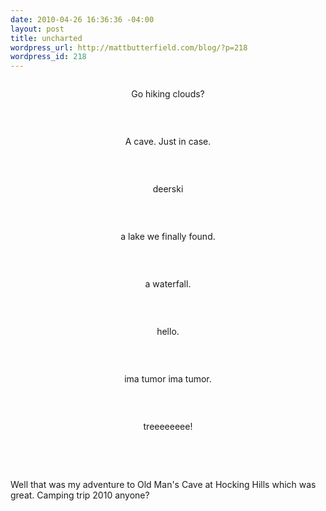 ```yaml
--- 
date: 2010-04-26 16:36:36 -04:00
layout: post
title: uncharted
wordpress_url: http://mattbutterfield.com/blog/?p=218
wordpress_id: 218
---
```

<p style="text-align: center;"><img src="http://mattbutterfield.com/blogpics/032.jpg" alt="" /></p>
<p style="text-align: center;">Go hiking clouds?</p>
<p><P align "left">&nbsp;</P></p>

<p style="text-align: center;"><img src="http://mattbutterfield.com/blogpics/033.jpg" alt="" /></p>
<p style="text-align: center;">A cave.  Just in case.</p>
<p><P align "left">&nbsp;</P></p>

<p style="text-align: center;"><img src="http://mattbutterfield.com/blogpics/034.jpg" alt="" /></p>
<p style="text-align: center;">deerski</p>
<p><P align "left">&nbsp;</P></p>

<p style="text-align: center;"><img src="http://mattbutterfield.com/blogpics/035.jpg" alt="" /></p>
<p style="text-align: center;">a lake we finally found.</p>
<p><P align "left">&nbsp;</P></p>

<p style="text-align: center;"><img src="http://mattbutterfield.com/blogpics/036.jpg" alt="" /></p>
<p style="text-align: center;">a waterfall.</p>
<p><P align "left">&nbsp;</P></p>

<p style="text-align: center;"><img src="http://mattbutterfield.com/blogpics/037.jpg" alt="" /></p>
<p style="text-align: center;">hello.</p>
<p><P align "left">&nbsp;</P></p>

<p style="text-align: center;"><img src="http://mattbutterfield.com/blogpics/038.jpg" alt="" /></p>
<p style="text-align: center;">ima tumor ima tumor.</p>
<p><P align "left">&nbsp;</P></p>

<p style="text-align: center;"><img src="http://mattbutterfield.com/blogpics/039.jpg" alt="" /></p>
<p style="text-align: center;">treeeeeeee!</p>
<p><P align "left">&nbsp;</P></p>
<p><P align "left">&nbsp;</P></p>

Well that was my adventure to Old Man's Cave at Hocking Hills which was great.  Camping trip 2010 anyone?
